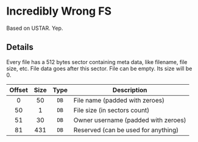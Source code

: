 # Incredibly Wrong FS
Based on USTAR. Yep.

## Details
Every file has a 512 bytes sector containing meta data, like filename, file size, etc. File data goes after this sector.
File can be empty. Its size will be 0.

| Offset | Size | Type | Description                         |
|:------:|:----:|:----:|-------------------------------------|
| 0      | 50   | `DB` | File name (padded with zeroes)      |
| 50     | 1    | `DB` | File size (in sectors count)        |
| 51     | 30   | `DB` | Owner username (padded with zeroes) |
| 81     | 431  | `DB` | Reserved (can be used for anything) |
